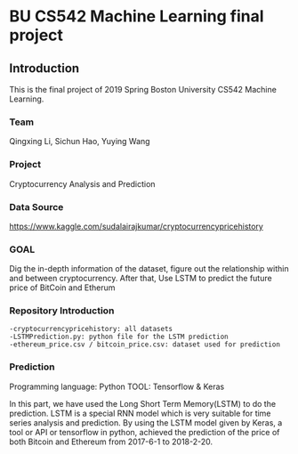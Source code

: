 # BU CS542 Machine Learning final project 
## Introduction
This is the final project of 2019 Spring Boston University CS542 Machine Learning.

### Team
Qingxing Li, Sichun Hao, Yuying Wang

### Project
Cryptocurrency Analysis and Prediction

### Data Source
https://www.kaggle.com/sudalairajkumar/cryptocurrencypricehistory

### GOAL
Dig the in-depth information of the dataset, figure out the relationship within and between cryptocurrency. After that, Use LSTM to predict the future price of BitCoin and Etherum

### Repository Introduction
    -cryptocurrencypricehistory: all datasets
    -LSTMPrediction.py: python file for the LSTM prediction
    -ethereum_price.csv / bitcoin_price.csv: dataset used for prediction


### Prediction
Programming language: Python
TOOL: Tensorflow & Keras

In this part, we have used the Long Short Term Memory(LSTM) to do the prediction.
LSTM is a special RNN model which is very suitable for time series analysis and prediction.
By using the LSTM model given by Keras, a tool or API or tensorflow in python, achieved the 
prediction of the price of both Bitcoin and Ethereum from 2017-6-1 to 2018-2-20.



